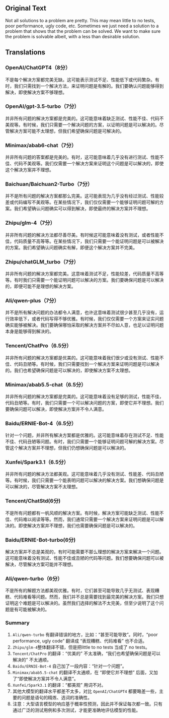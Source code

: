 ## Original Text

Not all solutions to a problem are pretty. This may mean little to no tests, poor performance, ugly code, etc. Sometimes we just need a solution to a problem that shows that the problem can be solved. We want to make sure the problem is solvable albeit, with a less than desirable solution.

## Translations

### OpenAI/ChatGPT4（8分）
不是每个解决方案都完美无缺。这可能表示测试不足、性能低下或代码繁杂。有时，我们只需找到一个解决方法，来证明问题是有解的。我们要确认问题能够得到解决，即使解决方案不够理想。

### OpenAI/gpt-3.5-turbo（7分）
并非所有问题的解决方案都是完美的。这可能意味着缺乏测试、性能不佳、代码不美观等。有时候，我们只需要一个解决问题的方案，以证明问题是可以解决的。尽管解决方案可能不太理想，但我们希望确保问题是可解决的。

### Minimax/abab6-chat（7分）
并非所有问题的答案都是完美的。有时，这可能意味着几乎没有进行测试、性能不佳、代码不美观等。我们仅需要一个解决方案来证明这个问题是可以解决的，即使这个解决方案并不理想。

### Baichuan/Baichuan2-Turbo（7分）
并不是所有问题的解决方案都那么完美。这可能表现为几乎没有经过测试、性能较差或代码编写不美观等。在某些情况下，我们仅仅需要一个能够证明问题可解的方案。我们希望确认问题确实可以得到解决，即使最终的解决方案并不理想。

### Zhipu/glm-4（7分）
并非所有问题的解决方法都尽善尽美。有时候这可能意味着没有测试，或者性能不佳，代码质量不高等等。在某些情况下，我们只需要一个能证明问题是可以被解决的方案。我们希望确认问题确实有解，即便这个解决方案并不完美。

### Zhipu/chatGLM_turbo（7分）
并非所有问题的解决方案都完美。这意味着测试不足，性能较差，代码质量不高等等。有时我们只需要一个能证明问题可以解决的方案。我们要确保问题是可以解决的，即便可能不是理想的解决方案。

### Ali/qwen-plus（7分）
并不是所有解决问题的办法都令人满意，也许这意味着测试很少甚至几乎没有，运行效率低下，或者代码写得不够优雅。有时候，我们仅仅需要一个方案来证实问题确实能够被解决。我们要确保哪怕采取的解决方案并不尽如人意，也足以证明问题本身是能够得到解决的。

### Tencent/ChatPro（6.5分）
并非所有问题的解决方案都是优美的。这可能意味着我们很少或没有测试、性能不佳、代码丑陋等。有时候，我们只需要找到一个解决方案来证明问题是可以解决的。我们也希望确保问题是可以解决的，即使解决方案不太理想。

### Minimax/abab5.5-chat（6.5分）
并非所有问题的解决方案都是完美的。这可能意味着没有足够的测试，性能不佳，代码丑陋等。有时，我们只需要一个可以解决问题的方案，即使它并不理想。我们要确保问题可以解决，即使解决方案并不令人满意。

### Baidu/ERNIE-Bot-4（6.5分）
针对一个问题，并非所有解决方案都是优雅的。这可能意味着存在测试不足、性能不佳、代码丑陋等问题。有时，我们只需要一个能够证明问题可解的解决方案。尽管这个解决方案并不理想，但我们仍想确保问题是可以解决的。

### Xunfei/Spark3.1（6.5分）
并非所有问题的解决方法都美观。这可能意味着几乎没有测试、性能差、代码丑陋等。有时候，我们只需要一个能表明问题可以解决的解决方案。我们想确保问题是可以解决的，尽管解决方案不太理想。

### Tencent/ChatStd(6分)
不是所有问题都有一帆风顺的解决方案。有时候，解决方案可能缺乏测试、性能不佳、代码难以阅读等等。然而，我们通常只需要一个解决方案来证明问题是可以解决的。即使解决方案并不理想，我们也需要确保问题是可以解决的。

### Baidu/ERNIE-Bot-turbo(6分)
解决方案并不总是美观的，有时可能需要不那么理想的解决方案来解决一个问题。这可能意味着没有测试、性能不佳或丑陋的代码等问题。我们想要确保问题可以被解决，尽管解决方案可能并不理想。

### Ali/qwen-turbo（6分）
不是所有的解题方法都美观优雅。有时，它们甚至可能导致几乎无测试、表现糟糕、代码难看等问题。然而，我们并不总是需要找到最完美的解决方案。我们只想证明这个难题是可以解决的。虽然我们选择的解法不太完美，但至少说明了这个问题是有可能被解决的。

### Summary
1. `Ali/qwen-turbo` 有翻译错误的地方，比如：“甚至可能导致”。同时，“poor performance, ugly code” 翻译成 “表现糟糕、代码难看” 也不合适。
2. `Zhipu/glm-4`整体翻译不错，但是把little to no tests 当成了 no tests。
3. `Tencent/ChatPro` 的翻译：“优美的” 不太准确，“我们也希望确保问题是可以解决的” 不太通顺。
4. `Baidu/ERNIE-Bot-4` 自己加了一段内容：“针对一个问题”。
5. `Minimax/abab5.5-chat` 的翻译不太通顺，在 “即使它并不理想” 后面，又加了“即使解决方案并不令人满意”。
6. `Xunfei/Spark3.1` 的翻译：“都美观” 用词不对。
7. 其他大模型的翻译水平都差不太多，对比 `OpenAI/ChatGPT4` 都要略差一些，主要的问题是语句的精炼、选词的准确性。
8. 注意：大型语言模型的响应基于概率性预测，因此并不保证每次都一致。只有通过广泛的测试用例和多次测试，才能更准确地评估模型的性能。